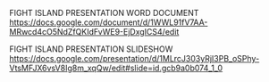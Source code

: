 FIGHT ISLAND PRESENTATION WORD DOCUMENT
https://docs.google.com/document/d/1WWL91fV7AA-MRwcd4cO5NdZfQKIdFvWE9-EjDxgICS4/edit

FIGHT ISLAND PRESENTATION SLIDESHOW
https://docs.google.com/presentation/d/1MLrcJ303yRjI3PB_oSPhy-VtsMFJX6vsV8Ig8m_xqQw/edit#slide=id.gcb9a0b074_1_0
